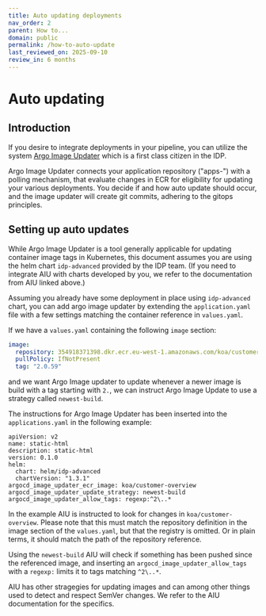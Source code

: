 ```yaml
---
title: Auto updating deployments
nav_order: 2 
parent: How to...
domain: public
permalink: /how-to-auto-update
last_reviewed_on: 2025-09-10
review_in: 6 months
---
```

# Auto updating

## Introduction
If you desire to integrate deployments in your pipeline, you can utilize the system [Argo Image Updater](https://argocd-image-updater.readthedocs.io/en/stable/) which is a first class citizen in the IDP. 


Argo Image Updater connects your application repository ("apps-") with a polling mechanism, that evaluate changes in ECR for eligibility for updating your various deployments. You decide if and how auto update should occur, and the image updater will create git commits, adhering to the gitops principles. 

## Setting up auto updates
While Argo Image Updater is a tool generally applicable for updating container image tags in Kubernetes, this document assumes you are using the helm chart `idp-advanced` provided by the IDP team. (If you need to integrate AIU with charts developed by you, we refer to the documentation from AIU linked above.)

Assuming you already have some deployment in place using `idp-advanced` chart, you can add argo image updater by extending the `application.yaml` file with a few settings matching the container reference in `values.yaml`. 

If we have a `values.yaml` containing the following `image` section:

```yaml
image:
  repository: 354918371398.dkr.ecr.eu-west-1.amazonaws.com/koa/customer-overview
  pullPolicy: IfNotPresent
  tag: "2.0.59"
``` 

and we want Argo Image updater to update whenever a newer image is build with a tag starting with `2.`, we can 
instruct Argo Image Update to use a strategy called `newest-build`. 

The instructions for Argo Image Updater has been inserted into the `applications.yaml` in the following example:

```
apiVersion: v2
name: static-html
description: static-html
version: 0.1.0
helm:
  chart: helm/idp-advanced
  chartVersion: "1.3.1"
argocd_image_updater_ecr_image: koa/customer-overview
argocd_image_updater_update_strategy: newest-build
argocd_image_updater_allow_tags: regexp:^2\..*

```

In the example AIU is instructed to look for changes in `koa/customer-overview`. Please note that this must match the repository definition in the image section of the `values.yaml`, but that the registry is omitted. Or in plain terms, it should match the path of the repository reference. 

Using the `newest-build` AIU will check if something has been pushed since the referenced image, and inserting an `argocd_image_updater_allow_tags` with a `regexp:` limits it to tags matching `^2\..*`. 

AIU has other stragegies for updating images and can among other things used to detect and respect SemVer changes. We refer to the AIU documentation for the specifics. 

